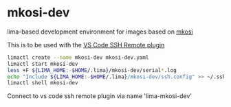 # mkosi-dev
lima-based development environment for images based on [mkosi](https://github.com/systemd/mkosi)

This is to be used with the [VS Code SSH Remote plugin](https://code.visualstudio.com/docs/remote/ssh)

```bash
limactl create --name mkosi-dev mkosi-dev.yaml
limactl start mkosi-dev
less +F ${LIMA_HOME:-$HOME/.lima}/mkosi-dev/serial*.log
echo "Include ${LIMA_HOME:-$HOME/.lima}/mkosi-dev/ssh.config" >> ~/.ssh/config
limactl shell mkosi-dev
```

Connect to vs code ssh remote plugin via name 'lima-mkosi-dev'
